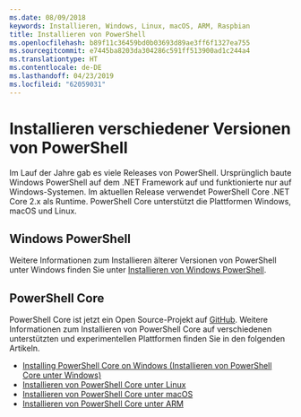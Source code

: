 ```yaml
---
ms.date: 08/09/2018
keywords: Installieren, Windows, Linux, macOS, ARM, Raspbian
title: Installieren von PowerShell
ms.openlocfilehash: b89f11c36459bd0b03693d89ae3ff6f1327ea755
ms.sourcegitcommit: e7445ba8203da304286c591ff513900ad1c244a4
ms.translationtype: HT
ms.contentlocale: de-DE
ms.lasthandoff: 04/23/2019
ms.locfileid: "62059031"
---
```

# <a name="installing-various-versions-of-powershell"></a>Installieren verschiedener Versionen von PowerShell

Im Lauf der Jahre gab es viele Releases von PowerShell. Ursprünglich baute Windows PowerShell auf dem .NET Framework auf und funktionierte nur auf Windows-Systemen. Im aktuellen Release verwendet PowerShell Core .NET Core 2.x als Runtime. PowerShell Core unterstützt die Plattformen Windows, macOS und Linux.

## <a name="windows-powershell"></a>Windows PowerShell

Weitere Informationen zum Installieren älterer Versionen von PowerShell unter Windows finden Sie unter [Installieren von Windows PowerShell](installing-windows-powershell.md).

## <a name="powershell-core"></a>PowerShell Core

PowerShell Core ist jetzt ein Open Source-Projekt auf [GitHub](https://github.com/powershell/powershell).
Weitere Informationen zum Installieren von PowerShell Core auf verschiedenen unterstützten und experimentellen Plattformen finden Sie in den folgenden Artikeln.

- [Installing PowerShell Core on Windows (Installieren von PowerShell Core unter Windows)](Installing-PowerShell-Core-on-Windows.md)
- [Installieren von PowerShell Core unter Linux](Installing-PowerShell-Core-on-Linux.md)
- [Installieren von PowerShell Core unter macOS](Installing-PowerShell-Core-on-macOS.md)
- [Installieren von PowerShell Core unter ARM](PowerShell-Core-on-ARM.md)
